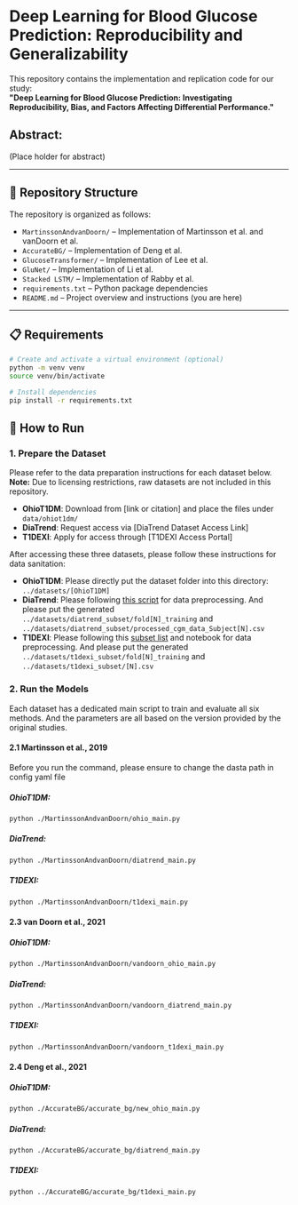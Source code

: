 # Deep Learning for Blood Glucose Prediction: Reproducibility and Generalizability

This repository contains the implementation and replication code for our study:  
**"Deep Learning for Blood Glucose Prediction: Investigating Reproducibility, Bias, and Factors Affecting Differential Performance."**

## Abstract: 
(Place holder for abstract)

---

## 📂 Repository Structure
The repository is organized as follows:

- `MartinssonAndvanDoorn/` – Implementation of Martinsson et al. and vanDoorn et al.
- `AccurateBG/` – Implementation of Deng et al.
- `GlucoseTransformer/` – Implementation of Lee et al.
- `GluNet/` – Implementation of Li et al.
- `Stacked LSTM/` – Implementation of Rabby et al.
- `requirements.txt` – Python package dependencies
- `README.md` – Project overview and instructions (you are here)


---

## 📋 Requirements

```bash
# Create and activate a virtual environment (optional)
python -m venv venv
source venv/bin/activate

# Install dependencies
pip install -r requirements.txt
```


## 🚀 How to Run

### 1. Prepare the Dataset

Please refer to the data preparation instructions for each dataset below.  
**Note:** Due to licensing restrictions, raw datasets are not included in this repository.

- **OhioT1DM**: Download from [link or citation] and place the files under `data/ohiot1dm/`
- **DiaTrend**: Request access via [DiaTrend Dataset Access Link]
- **T1DEXI**: Apply for access through [T1DEXI Access Portal]

After accessing these three datasets, please follow these instructions for data sanitation:

- **OhioT1DM**: Please directly put the dataset folder into this directory: `../datasets/[OhioT1DM]`
- **DiaTrend**: Please following [this script](dataset_preprocessing/diatrend_preprocessing.py) for data preprocessing. And please put the generated `../datasets/diatrend_subset/fold[N]_training` and `../datasets/diatrend_subset/processed_cgm_data_Subject[N].csv`
- **T1DEXI**: Please following this [subset list](dataset_preprocessing/selected_t1dexi.txt) and notebook for data preprocessing. And please put the generated `../datasets/t1dexi_subset/fold[N]_training` and `../datasets/t1dexi_subset/[N].csv`

### 2. Run the Models

Each dataset has a dedicated main script to train and evaluate all six methods. And the parameters are all based on the version provided by the original studies. 

#### 2.1 Martinsson et al., 2019
Before you run the command, please ensure to change the dasta path in config yaml file 
##### OhioT1DM:

```bash
python ./MartinssonAndvanDoorn/ohio_main.py
```
##### DiaTrend:

```bash
python ./MartinssonAndvanDoorn/diatrend_main.py
```

##### T1DEXI:

```bash
python ./MartinssonAndvanDoorn/t1dexi_main.py
```


#### 2.3 van Doorn et al., 2021
##### OhioT1DM:

```bash
python ./MartinssonAndvanDoorn/vandoorn_ohio_main.py
```
##### DiaTrend:

```bash
python ./MartinssonAndvanDoorn/vandoorn_diatrend_main.py
```

##### T1DEXI:

```bash
python ./MartinssonAndvanDoorn/vandoorn_t1dexi_main.py
```


#### 2.4 Deng et al., 2021
##### OhioT1DM:

```bash
python ./AccurateBG/accurate_bg/new_ohio_main.py
```
##### DiaTrend:

```bash
python ./AccurateBG/accurate_bg/diatrend_main.py
```

##### T1DEXI:

```bash
python ../AccurateBG/accurate_bg/t1dexi_main.py
```


